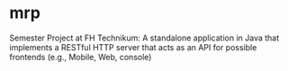 # mrp
Semester Project at FH Technikum: A standalone application in Java that implements a RESTful HTTP server that acts as an API for possible frontends (e.g., Mobile, Web, console)
